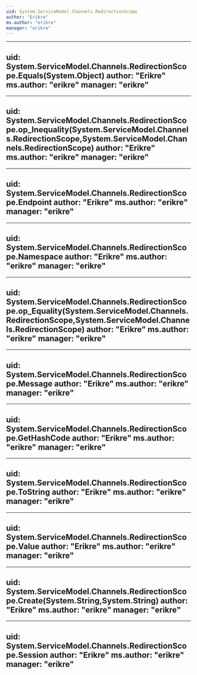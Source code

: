 ```yaml
---
uid: System.ServiceModel.Channels.RedirectionScope
author: "Erikre"
ms.author: "erikre"
manager: "erikre"
---
```


---
uid: System.ServiceModel.Channels.RedirectionScope.Equals(System.Object)
author: "Erikre"
ms.author: "erikre"
manager: "erikre"
---

---
uid: System.ServiceModel.Channels.RedirectionScope.op_Inequality(System.ServiceModel.Channels.RedirectionScope,System.ServiceModel.Channels.RedirectionScope)
author: "Erikre"
ms.author: "erikre"
manager: "erikre"
---

---
uid: System.ServiceModel.Channels.RedirectionScope.Endpoint
author: "Erikre"
ms.author: "erikre"
manager: "erikre"
---

---
uid: System.ServiceModel.Channels.RedirectionScope.Namespace
author: "Erikre"
ms.author: "erikre"
manager: "erikre"
---

---
uid: System.ServiceModel.Channels.RedirectionScope.op_Equality(System.ServiceModel.Channels.RedirectionScope,System.ServiceModel.Channels.RedirectionScope)
author: "Erikre"
ms.author: "erikre"
manager: "erikre"
---

---
uid: System.ServiceModel.Channels.RedirectionScope.Message
author: "Erikre"
ms.author: "erikre"
manager: "erikre"
---

---
uid: System.ServiceModel.Channels.RedirectionScope.GetHashCode
author: "Erikre"
ms.author: "erikre"
manager: "erikre"
---

---
uid: System.ServiceModel.Channels.RedirectionScope.ToString
author: "Erikre"
ms.author: "erikre"
manager: "erikre"
---

---
uid: System.ServiceModel.Channels.RedirectionScope.Value
author: "Erikre"
ms.author: "erikre"
manager: "erikre"
---

---
uid: System.ServiceModel.Channels.RedirectionScope.Create(System.String,System.String)
author: "Erikre"
ms.author: "erikre"
manager: "erikre"
---

---
uid: System.ServiceModel.Channels.RedirectionScope.Session
author: "Erikre"
ms.author: "erikre"
manager: "erikre"
---
